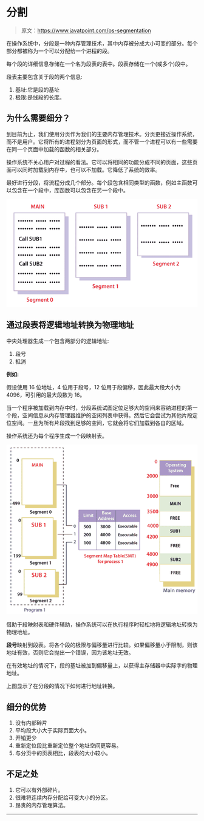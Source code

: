 # 分割

> 原文：<https://www.javatpoint.com/os-segmentation>

在操作系统中，分段是一种内存管理技术，其中内存被分成大小可变的部分。每个部分都被称为一个可以分配给一个进程的段。

每个段的详细信息存储在一个名为段表的表中。段表存储在一个(或多个)段中。

段表主要包含关于段的两个信息:

1.  基址:它是段的基址
2.  极限:是线段的长度。

## 为什么需要细分？

到目前为止，我们使用分页作为我们的主要内存管理技术。分页更接近操作系统，而不是用户。它将所有的进程划分为页面的形式，而不管一个进程可以有一些需要在同一个页面中加载的函数的相关部分。

操作系统不关心用户对过程的看法。它可以将相同的功能分成不同的页面，这些页面可以同时加载到内存中，也可以不加载。它降低了系统的效率。

最好进行分段，将流程分成几个部分。每个段包含相同类型的函数，例如主函数可以包含在一个段中，库函数可以包含在另一个段中。

![os Segmentation](img/3720db49f903358bf2d82708a38f6c9a.png)

## 通过段表将逻辑地址转换为物理地址

中央处理器生成一个包含两部分的逻辑地址:

1.  段号
2.  抵消

**例如:**

假设使用 16 位地址，4 位用于段号，12 位用于段偏移，因此最大段大小为 4096，可引用的最大段数为 16。

当一个程序被加载到内存中时，分段系统试图定位足够大的空间来容纳进程的第一个段，空间信息从内存管理器维护的空闲列表中获得。然后它会尝试为其他片段定位空间。一旦为所有片段找到足够的空间，它就会将它们加载到各自的区域。

操作系统还为每个程序生成一个段映射表。

![os Segmentation](img/ad6b28177b56e9c0aad1d706bc253353.png)

借助于段映射表和硬件辅助，操作系统可以在执行程序时轻松地将逻辑地址转换为物理地址。

**段号**映射到段表。将各个段的极限与偏移量进行比较。如果偏移量小于限制，则该地址有效，否则它会抛出一个错误，因为该地址无效。

在有效地址的情况下，段的基址被加到偏移量上，以获得主存储器中实际字的物理地址。

上图显示了在分段的情况下如何进行地址转换。

## 细分的优势

1.  没有内部碎片
2.  平均段大小大于实际页面大小。
3.  开销更少
4.  重新定位段比重新定位整个地址空间更容易。
5.  与分页中的页表相比，段表的大小较小。

## 不足之处

1.  它可以有外部碎片。
2.  很难将连续内存分配给可变大小的分区。
3.  昂贵的内存管理算法。

* * *